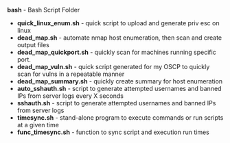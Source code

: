 <b>bash</b> - Bash Script Folder<br>
- <B>quick_linux_enum.sh</B> - quick script to upload and generate priv esc on linux<br>
- <B>dead_map.sh</B> - automate nmap host enumeration, then scan and create output files<br>
- <B>dead_map_quickport.sh</B> - quickly scan for machines running specific port.<br>
- <B>dead_map_vuln.sh</B> - quick script generated for my OSCP to quickly scan for vulns in a repeatable manner<br>
- <B>dead_map_summary.sh</B> - quickly create summary for host enumeration<br>
- <B>auto_sshauth.sh</B> - script to generate attempted usernames and banned IPs from server logs every X seconds<br>
- <B>sshauth.sh</B> - script to generate attempted usernames and banned IPs from server logs<br>
- <B>timesync.sh</B> - stand-alone program to execute commands or run scripts at a given time<br>
- <B>func_timesync.sh</B> - function to sync script and execution run times<br>
<br>
